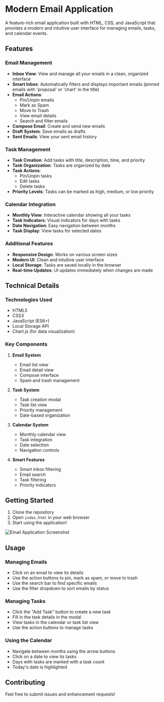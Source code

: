 # Modern Email Application

A feature-rich email application built with HTML, CSS, and JavaScript that provides a modern and intuitive user interface for managing emails, tasks, and calendar events.

## Features

### Email Management
- **Inbox View**: View and manage all your emails in a clean, organized interface
- **Smart Inbox**: Automatically filters and displays important emails (pinned emails with 'proposal' or 'chart' in the title)
- **Email Actions**:
  - Pin/Unpin emails
  - Mark as Spam
  - Move to Trash
  - View email details
  - Search and filter emails
- **Compose Email**: Create and send new emails
- **Draft System**: Save emails as drafts
- **Sent Emails**: View your sent email history

### Task Management
- **Task Creation**: Add tasks with title, description, time, and priority
- **Task Organization**: Tasks are organized by date
- **Task Actions**:
  - Pin/Unpin tasks
  - Edit tasks
  - Delete tasks
- **Priority Levels**: Tasks can be marked as high, medium, or low priority

### Calendar Integration
- **Monthly View**: Interactive calendar showing all your tasks
- **Task Indicators**: Visual indicators for days with tasks
- **Date Navigation**: Easy navigation between months
- **Task Display**: View tasks for selected dates

### Additional Features
- **Responsive Design**: Works on various screen sizes
- **Modern UI**: Clean and intuitive user interface
- **Local Storage**: Tasks are saved locally in the browser
- **Real-time Updates**: UI updates immediately when changes are made

## Technical Details

### Technologies Used
- HTML5
- CSS3
- JavaScript (ES6+)
- Local Storage API
- Chart.js (for data visualization)

### Key Components
1. **Email System**
   - Email list view
   - Email detail view
   - Compose interface
   - Spam and trash management

2. **Task System**
   - Task creation modal
   - Task list view
   - Priority management
   - Date-based organization

3. **Calendar System**
   - Monthly calendar view
   - Task integration
   - Date selection
   - Navigation controls

4. **Smart Features**
   - Smart inbox filtering
   - Email search
   - Task filtering
   - Priority indicators

## Getting Started

1. Clone the repository
2. Open `index.html` in your web browser
3. Start using the application!

![Email Application Screenshot]((https://github.com/guneyee/emailui/blob/main/mainpage))

## Usage

### Managing Emails
- Click on an email to view its details
- Use the action buttons to pin, mark as spam, or move to trash
- Use the search bar to find specific emails
- Use the filter dropdown to sort emails by status

### Managing Tasks
- Click the "Add Task" button to create a new task
- Fill in the task details in the modal
- View tasks in the calendar or task list view
- Use the action buttons to manage tasks

### Using the Calendar
- Navigate between months using the arrow buttons
- Click on a date to view its tasks
- Days with tasks are marked with a task count
- Today's date is highlighted

## Contributing

Feel free to submit issues and enhancement requests!
